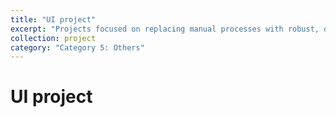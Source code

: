 ```yaml
---
title: "UI project"
excerpt: "Projects focused on replacing manual processes with robust, digital solutions and integrating them with enterprise systems like SAP."
collection: project
category: "Category 5: Others"
---
```


# UI project
